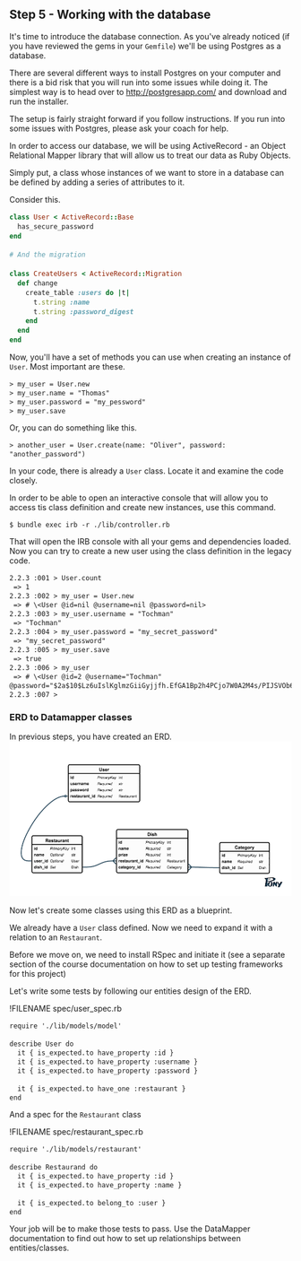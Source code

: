 ## Step 5 - Working with the database

It's time to introduce the database connection. As you've already noticed (if you have reviewed the gems in your `Gemfile`) we'll be using Postgres as a database. 

There are several different ways to install Postgres on your computer and there is a bid risk that you will run into some issues while doing it. The simplest way is to head over to http://postgresapp.com/ and download and run the installer. 

The setup is fairly straight forward if you follow instructions. If you run into some issues with Postgres, please ask your coach for help.

In order to access our database, we will be using ActiveRecord - an Object Relational Mapper library that will allow us to treat our data as Ruby Objects. 

Simply put, a class whose instances of we want to store in a database can be defined by adding a series of attributes to it. 

Consider this.

```ruby
class User < ActiveRecord::Base
  has_secure_password
end

# And the migration

class CreateUsers < ActiveRecord::Migration
  def change
    create_table :users do |t|
      t.string :name
      t.string :password_digest
    end
  end
end
```

Now, you'll have a set of methods you can use when creating an instance of `User`. Most important are these.

```
> my_user = User.new
> my_user.name = "Thomas"
> my_user.password = "my_pessword"
> my_user.save
```

Or, you can do something like this. 

```
> another_user = User.create(name: "Oliver", password: "another_password")
```

In your code, there is already a `User` class. Locate it and examine the code closely. 

In order to be able to open an interactive console that will allow you to access tis class definition and create new instances, use this command.

```shell
$ bundle exec irb -r ./lib/controller.rb
```

That will open the IRB console with all your gems and dependencies loaded. Now you can try to create a new user using the class definition in the legacy code. 

```shell
2.2.3 :001 > User.count
 => 1 
2.2.3 :002 > my_user = User.new
 => # \<User @id=nil @username=nil @password=nil> 
2.2.3 :003 > my_user.username = "Tochman"
 => "Tochman" 
2.2.3 :004 > my_user.password = "my_secret_password"
 => "my_secret_password" 
2.2.3 :005 > my_user.save
 => true 
2.2.3 :006 > my_user
 => # \<User @id=2 @username="Tochman" @password="$2a$10$Lz6uIslKglmzGiiGyjjfh.EfGA1Bp2h4PCjo7W0A2M4s/PIJSVOb6"> 
2.2.3 :007 > 
```

### ERD to Datamapper classes

In previous steps, you have created an ERD. 
![](SlowFood.png)

Now let's create some classes using this ERD as a blueprint. 

We already have a `User` class defined. Now we need to expand it with a relation to an `Restaurant`. 

Before we move on, we need to install RSpec and initiate it (see a separate section of the course documentation on how to set up testing frameworks for this project)


Let's write some tests by following our entities design of the ERD. 

!FILENAME spec/user_spec.rb
```
require './lib/models/model'

describe User do
  it { is_expected.to have_property :id }
  it { is_expected.to have_property :username }
  it { is_expected.to have_property :password }
  
  it { is_expected.to have_one :restaurant }
end
```

And a spec for the `Restaurant` class

!FILENAME spec/restaurant_spec.rb
```
require './lib/models/restaurant'

describe Restaurand do
  it { is_expected.to have_property :id }
  it { is_expected.to have_property :name }
  
  it { is_expected.to belong_to :user }
end
```

Your job will be to make those tests to pass. Use the DataMapper documentation to find out how to set up relationships between entities/classes. 





